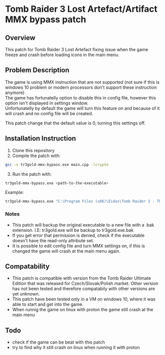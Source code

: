 # Tomb Raider 3 Lost Artefact/Artifact MMX bypass patch

## Overview
This patch for Tomb Raider 3 Lost Artefact fixing issue when the game freeze and crash before loading icons in the main menu.

## Problem Description
The game is using MMX instruction that are not supported (not sure if this is windows 10 problem or modern processors don't support these instruction anymore)<br>
The game has fortunatelly option to disable this in config file, however this option isn't displayed in settings window.<br>
Unfortunatelly by default the game will turn this feature on and because of it will crash and no config file will be created.

This patch change that the default value is 0, turning this settings off.

## Installation Instruction

1. Clone this repository
2. Compile the patch with:
```bash
gcc -o tr3gold-mmx-bypass.exe main.cpp -lcrypto
```
3. Run the patch with:
```bash
tr3gold-mmx-bypass.exe <path-to-the-executable>
```
Example:
```bash
tr3gold-mmx-bypass.exe "C:\Program Files (x86)\Eidos\Tomb Raider 3 - The Lost Artefact\tr3gold.exe"
```

### Notes
- This patch will backup the original executable to a new file with a .bak extension.
I.E: tr3gold.exe will be backup to tr3gold.exe.bak
- If you get error that permission is denied, check if the executable doesn't have the read-only attribute set.
- It is possible to edit config file and turn MMX settings on, if this is changed the game will crash at the main menu again.


## Compatability
- This patch is compatible with version from the Tomb Raider Ultimate Edition that was released for Czech/Slovak/Polish market.
Other version has not been tested and therefore compatabily with other versions are yet unknown.
- This patch have been tested only in a VM on windows 10, where it was able to start and get into the game.
- When runnig the game on linux with proton the game still crash at the main menu

## Todo
- check if the game can be beat with this patch
- try to find why it still crash on linux when running it with proton

